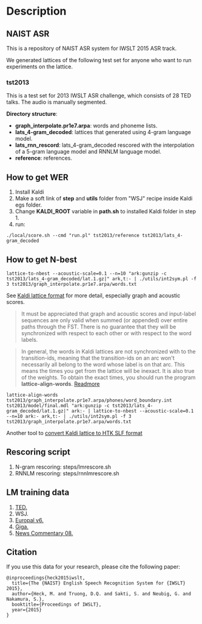 # Description #
## NAIST ASR ##
This is a repository of NAIST ASR system for IWSLT 2015 ASR track.

We generated lattices of the following test set for
anyone who want to run experiments on the lattice.

### tst2013 ###
This is a test set for 2013 IWSLT ASR challenge, which consists of 28 TED
talks. The audio is manually segmented.

__Directory structure__:

* __graph_interpolate.pr1e7.arpa__: words and phoneme lists.
* __lats_4-gram_decoded__: lattices that generated using 4-gram language model.
* __lats_rnn_rescord__: lats_4-gram_decoded rescored with the interpolation of a 5-gram language model and RNNLM language model.
* __reference__: references.

## How to get WER ##
1. Install Kaldi
2. Make a soft link of __step__ and __utils__ folder from "WSJ" recipe inside Kaldi egs folder.
3. Change __KALDI_ROOT__ variable in __path.sh__ to installed Kaldi folder in step 1.
4. run:
```
./local/score.sh --cmd "run.pl" tst2013/reference tst2013/lats_4-gram_decoded
```

## How to get N-best ##
```
lattice-to-nbest --acoustic-scale=0.1 --n=10 "ark:gunzip -c tst2013/lats_4-gram_decoded/lat.1.gz|" ark,t:- | ./utils/int2sym.pl -f 3 tst2013/graph_interpolate.pr1e7.arpa/words.txt
```
See [Kaldi lattice format](http://kaldi.sourceforge.net/lattices.html) for more detail, especially graph and acoustic scores.

> It must be appreciated that graph and acoustic scores and input-label sequences are only valid when
> summed (or appended) over entire paths through the FST. There is no guarantee that they will be synchronized with respect to each other or with respect to the word labels.

> In general, the words in Kaldi lattices are not synchronized with to the transition-ids,
> meaning that the transition-ids on an arc won't necessarily all belong to the word whose label is on that arc.
> This means the times you get from the lattice will be inexact. It is also true of the weights. To obtain the exact times, you should run the program __lattice-align-words__.
> [Readmore](http://codingandlearning.blogspot.jp/2014/01/kaldi-lattices.html)

```
lattice-align-words tst2013/graph_interpolate.pr1e7.arpa/phones/word_boundary.int tst2013/model/final.mdl "ark:gunzip -c tst2013/lats_4-gram_decoded/lat.1.gz|" ark:- | lattice-to-nbest --acoustic-scale=0.1 --n=10 ark:- ark,t:- | ./utils/int2sym.pl -f 3 tst2013/graph_interpolate.pr1e7.arpa/words.txt
```

Another tool to [convert Kaldi lattice to HTK SLF format](https://gist.github.com/edobashira/5811963)

## Rescoring script ##
1. N-gram rescoring: steps/lmrescore.sh
2. RNNLM rescoring: steps/rnnlmrescore.sh


## LM training data ##
1. [TED.](https://github.com/truongdq/NAIST-ASR/blob/master/data/TED.txt)
2. WSJ.
3. [Europal v6.](http://www.statmt.org/europarl/v6/)
4. [Giga.](https://catalog.ldc.upenn.edu/LDC2003T05)
5. [News Commentary 08.](http://www.statmt.org/wmt12/translation-task.html )


## Citation ##
If you use this data for your research, please cite the following paper:
```
@inproceedings{heck2015iwslt,
  title={The {NAIST} English Speech Recognition System for {IWSLT} 2015},
  author={Heck, M. and Truong, D.Q. and Sakti, S. and Neubig, G. and Nakamura, S.},
  booktitle={Proceedings of IWSLT},
  year={2015}
}

```
